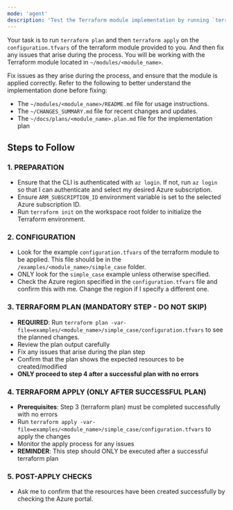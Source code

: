 ```yaml
---
mode: 'agent'
description: 'Test the Terraform module implementation by running `terraform plan` and `terraform apply`'
---
```

Your task is to run `terraform plan` and then `terraform apply` on the `configuration.tfvars` of the terraform module provided to you. And then fix any issues that arise during the process. You will be working with the Terraform module located in `~/modules/<module_name>`.

Fix issues as they arise during the process, and ensure that the module is applied correctly.
Refer to the following to better understand the implementation done before fixing:
  - The `~/modules/<module_name>/README.md` file for usage instructions.
  - The `~/CHANGES_SUMMARY.md` file for recent changes and updates.
  - The `~/docs/plans/<module_name>.plan.md` file for the implementation plan

## Steps to Follow
### 1. PREPARATION
- Ensure that the CLI is authenticated with `az login`. If not, run `az login` so that I can authenticate and select my desired Azure subscription.
- Ensure `ARM_SUBSCRIPTION_ID` environment variable is set to the selected Azure subscription ID.
- Run `terraform init` on the workspace root folder to initialize the Terraform environment.

### 2. CONFIGURATION
- Look for the example `configuration.tfvars` of the terraform module to be applied. This file should be in the `/examples/<module_name>/simple_case` folder.
- ONLY look for the `simple_case` example unless otherwise specified.
- Check the Azure region specified in the `configuration.tfvars` file and confirm this with me. Change the region if I specify a different one.

### 3. TERRAFORM PLAN (MANDATORY STEP - DO NOT SKIP)
- **REQUIRED**: Run `terraform plan -var-file=examples/<module_name>/simple_case/configuration.tfvars` to see the planned changes.
- Review the plan output carefully
- Fix any issues that arise during the plan step
- Confirm that the plan shows the expected resources to be created/modified
- **ONLY proceed to step 4 after a successful plan with no errors**

### 4. TERRAFORM APPLY (ONLY AFTER SUCCESSFUL PLAN)
- **Prerequisites**: Step 3 (terraform plan) must be completed successfully with no errors
- Run `terraform apply -var-file=examples/<module_name>/simple_case/configuration.tfvars` to apply the changes
- Monitor the apply process for any issues
- **REMINDER**: This step should ONLY be executed after a successful terraform plan

### 5. POST-APPLY CHECKS
- Ask me to confirm that the resources have been created successfully by checking the Azure portal.